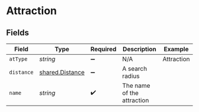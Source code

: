 # Attraction


## Fields

| Field                                                     | Type                                                      | Required                                                  | Description                                               | Example                                                   |
| --------------------------------------------------------- | --------------------------------------------------------- | --------------------------------------------------------- | --------------------------------------------------------- | --------------------------------------------------------- |
| `atType`                                                  | *string*                                                  | :heavy_minus_sign:                                        | N/A                                                       | Attraction                                                |
| `distance`                                                | [shared.Distance](../../../sdk/models/shared/distance.md) | :heavy_minus_sign:                                        | A search radius                                           |                                                           |
| `name`                                                    | *string*                                                  | :heavy_check_mark:                                        | The name of the attraction                                |                                                           |